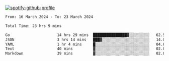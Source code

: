 [![spotify-github-profile](https://spotify-github-profile.vercel.app/api/view?uid=313pysyt3uxkjdidtiuvzf7nrnnu&cover_image=true&theme=natemoo-re&show_offline=false&background_color=121212&interchange=false&bar_color=53b14f&bar_color_cover=false)](https://spotify-github-profile.vercel.app/api/view?uid=313pysyt3uxkjdidtiuvzf7nrnnu&redirect=true)

<!--START_SECTION:waka-->

```txt
From: 16 March 2024 - To: 23 March 2024

Total Time: 23 hrs 9 mins

Go                     14 hrs 29 mins  ███████████████▓░░░░░░░░░   62.58 %
JSON                   3 hrs 14 mins   ███▓░░░░░░░░░░░░░░░░░░░░░   14.00 %
YAML                   1 hr 4 mins     █░░░░░░░░░░░░░░░░░░░░░░░░   04.64 %
Text                   40 mins         ▓░░░░░░░░░░░░░░░░░░░░░░░░   02.89 %
Markdown               39 mins         ▓░░░░░░░░░░░░░░░░░░░░░░░░   02.83 %
```

<!--END_SECTION:waka-->